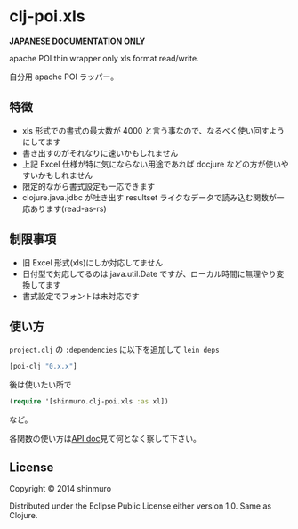 clj-poi.xls
================================================================================

**JAPANESE DOCUMENTATION ONLY**

apache POI thin wrapper only xls format read/write.

自分用 apache POI ラッパー。

## 特徴
- xls 形式での書式の最大数が 4000 と言う事なので、なるべく使い回すようにしてます
- 書き出すのがそれなりに速いかもしれません
- 上記 Excel 仕様が特に気にならない用途であれば docjure などの方が使いやすいかもしれません
- 限定的ながら書式設定も一応できます
- clojure.java.jdbc が吐き出す resultset ライクなデータで読み込む関数が一応あります(read-as-rs)

## 制限事項
- 旧 Excel 形式(xls)にしか対応してません
- 日付型で対応してるのは java.util.Date ですが、ローカル時間に無理やり変換してます
- 書式設定でフォントは未対応です

## 使い方
``project.clj`` の ``:dependencies`` に以下を追加して ``lein deps``
```clojure
[poi-clj "0.x.x"]
```

後は使いたい所で
```clojure
(require '[shinmuro.clj-poi.xls :as xl])
```
など。

各関数の使い方は[API doc](https://github.com/shinmuro/poi-clj)見て何となく察して下さい。

## License

Copyright © 2014 shinmuro

Distributed under the Eclipse Public License either version 1.0. Same as Clojure.
